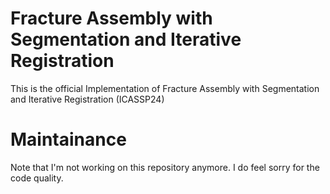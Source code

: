 # Fracture Assembly with Segmentation and Iterative Registration
This is the official Implementation of Fracture Assembly with Segmentation and Iterative Registration (ICASSP24)

# Maintainance
Note that I'm not working on this repository anymore. 
I do feel sorry for the code quality. 
